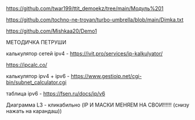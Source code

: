 https://github.com/twar199/ttit_demoekz/tree/main/Модуль%201

https://github.com/tochno-ne-troyan/turbo-umbrella/blob/main/Dimka.txt

https://github.com/Mishkaa20/Demo1

МЕТОДИЧКА ПЕТРУШИ

калькулятор сетей ipv4 - https://ivit.pro/services/ip-kalkulyator/ 

https://ipcalc.co/

калькулятор ipv4 + ipv6 - https://www.gestioip.net/cgi-bin/subnet_calculator.cgi

таблица ipv6 - https://fsen.ru/docs/ip/v6

Диаграмма L3 - кликабильно (IP И МАСКИ МЕНЯЕМ НА СВОИ!!!!!! (cнизу нажать на карандаш))
